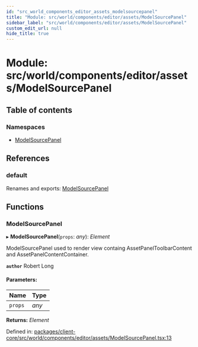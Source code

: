 ```yaml
---
id: "src_world_components_editor_assets_modelsourcepanel"
title: "Module: src/world/components/editor/assets/ModelSourcePanel"
sidebar_label: "src/world/components/editor/assets/ModelSourcePanel"
custom_edit_url: null
hide_title: true
---
```


# Module: src/world/components/editor/assets/ModelSourcePanel

## Table of contents

### Namespaces

- [ModelSourcePanel](src_world_components_editor_assets_modelsourcepanel.modelsourcepanel.md)

## References

### default

Renames and exports: [ModelSourcePanel](src_world_components_editor_assets_modelsourcepanel.md#modelsourcepanel)

## Functions

### ModelSourcePanel

▸ **ModelSourcePanel**(`props`: *any*): *Element*

ModelSourcePanel used to render view containg AssetPanelToolbarContent and AssetPanelContentContainer.

**`author`** Robert Long

#### Parameters:

| Name | Type |
| :------ | :------ |
| `props` | *any* |

**Returns:** *Element*

Defined in: [packages/client-core/src/world/components/editor/assets/ModelSourcePanel.tsx:13](https://github.com/xr3ngine/xr3ngine/blob/2d83606b6/packages/client-core/src/world/components/editor/assets/ModelSourcePanel.tsx#L13)
